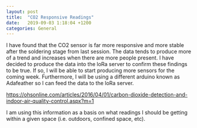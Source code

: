 ```yaml
---
layout: post
title:  "CO2 Responsive Readings"
date:   2019-09-03 1:18:04 +1200
categories: General
---
```


I have found that the CO2 sensor is far more responsive and 
more stable after the soldering stage from last session. The data tends to produce more of a trend 
and increases when there are more people present. I have decided to produce the data into 
the loRa server to confirm these findings to be true. If so, I will be able to start producing 
more sensors for the coming week. Furthermore, I will be using a different arduino known as 
Adafeather so I can feed the data to the loRa server.

https://ohsonline.com/articles/2016/04/01/carbon-dioxide-detection-and-indoor-air-quality-control.aspx?m=1 

I am using this information as a basis on what readings I should be getting within a given space 
(i.e. outdoors, confined space, etc).
